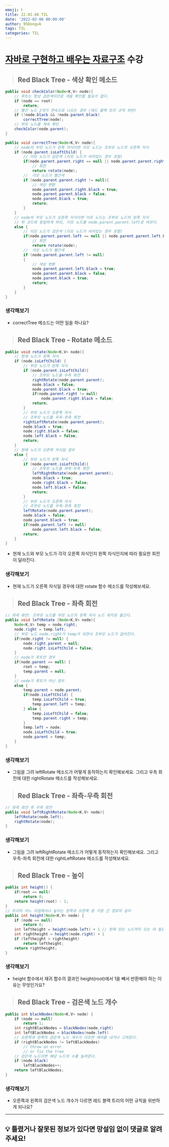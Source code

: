 ```yaml
---
emoji: ❗
title: 22.02.06 TIL
date: '2022-02-06 00:00:00'
author: 95Donguk
tags: TIL
categories: TIL
---
```


# [자바로 구현하고 배우는 자료구조](https://www.boostcourse.org/cs204) 수강

> ## Red Black Tree - 색상 확인 메소드
```java
public void checkColor(Node<K,V> node){
	// 루트는 항상 검은색이므로 색을 확인할 필요가 없다.
	if (node == root)
		return;
	// 빨간 노드 2개가 연속으로 나오는 경우 (레드 블랙 트리 규칙 위반)
	if (!node.black && !node.parent.black)
		correctTree(node);
	// 부모 노드를 계속 확인
	checkColor(node.parent);
}

public void correctTree(Node<K,V> node){
	// node의 부모 노드가 왼쪽 자식이면 이모 노드는 조부모 노드의 오른쪽 자식
	if (node.parent.isLeftChild) {
		// 이모 노드가 검은색 (이모 노드가 비어있는 경우 포함)
		if(node.parent.parent.right == null || node.parent.parent.right.black)
			// 회전
			return rotate(node);
		//  이모 노드가 빨간색
		if (node.parent.parent.right != null){
			// 색상 변환
			node.parent.parent.right.black = true;
			node.parent.parent.black = false;
			node.parent.black = true;
			return;
		}
	}
	// node의 부모 노드가 오른쪽 자식이면 이모 노드는 조부모 노드의 왼쪽 자식
	// 위 코드와 동일하게 하되, 이모 노드를 node.parent.parent.left로 바꾼다.
	else {
		// 이모 노드가 검은색 (이모 노드가 비어있는 경우 포함)
		if(node.parent.parent.left == null || node.parent.parent.left.black)
			// 회전
			return rotate(node);
		//  이모 노드가 빨간색
		if (node.parent.parent.left != null)
		{
			// 색상 변환
			node.parent.parent.left.black = true;
			node.parent.parent.black = false;
			node.parent.black = true;
			return;
		}
	}
}
```

### 생각해보기
* correctTree 메소드는 어떤 일을 하나요?

> ## Red Black Tree - Rotate 메소드

```java
public void rotate(Node<K,V> node){
	// 현재 노드가 왼쪽 자식
	if (node.isLeftChild) {
		// 부모 노드가 왼쪽 자식
		if (node.parent.isLeftChild){
			// 조부모 노드를 우측 회전
			rightRotate(node.parent.parent);
			node.black = false;
			node.parent.black = true;
			if(node.parent.right != null)
				node.parent.right.black = false;
			return;
		}
		// 부모 노드가 오른쪽 자식
		// 조부모 노드를 우측-좌측 회전
		rightLeftRotate(node.parent.parent);
		node.black = true;
		node.right.black = false;
		node.left.black = false;
		return;
	}
	// 현재 노드가 오른쪽 자식일 경우
	else {
		// 부모 노드가 왼쪽 자식
		if (node.parent.isLeftChild){
			// 조부모 노드를 좌측-우측 회전
			leftRightRotate(node.parent.parent);
			node.black = true;
			node.right.black = false;
			node.left.black = false;	
			return;
		}
		// 부모 노드가 오른쪽 자식
		// 조부모 노드를 우측-좌측 회전
		leftRotate(node.parent.parent);
		node.black = false;
		node.parent.black = true;
		if(node.parent.left != null)
			node.parent.left.black = false;
		return;
	}
}
```
* 현재 노드와 부모 노드가 각각 오른쪽 자식인지 왼쪽 자식인지에 따라 필요한 회전이 달라진다.

### 생각해보기
* 현재 노드가 오른쪽 자식일 경우에 대한 rotate 함수 메소드를 작성해보세요.

> ## Red Black Tree - 좌측 회전
```java
// 좌측 회전: 조부모 노드를 부모 노드의 왼쪽 자식 노드 위치로 옮긴다.
public void leftRotate (Node<K,V> node){
	Node<K,V> temp = node.right;
	node.right = temp.left;
	// 부모 노드 node.right가 temp가 되면서 조부모 노드가 없어진다.
	if(node.right != null) {
		node.right.parent = null;
		node.right.isLeftChild = false;
	}
	// node가 루트인 경우
	if(node.parent == null) {
		root = temp;
		temp.parent = null;
	}
	// node가 루트가 아닌 경우
	else {
		temp.parent = node.parent;
		if(node.isLeftChild) {
			temp.isLeftChild = true;
			temp.parent.left = temp;
		} else {			
			temp.isLeftChild = false;
			temp.parent.right = temp;
		}
		temp.left = node;
		node.isLeftChild = true;
		node.parent = temp;
	}
}
```

### 생각해보기
* 그림을 그려 leftRotate 메소드가 어떻게 동작하는지 확인해보세요. 그리고 우측 회전에 대한 rightRotate 메소드를 작성해보세요.

> ## Red Black Tree - 좌측-우측 회전

```java
// 좌측 회전 후 우측 회전
public void leftRightRotate(Node<K,V> node){
	leftRotate(node.left);
	rightRotate(node);
}
```

### 생각해보기
* 그림을 그려 leftRightRotate 메소드가 어떻게 동작하는지 확인해보세요. 그리고 우측-좌측 회전에 대한 rightLeftRotate 메소드를 작성해보세요.

> ## Red Black Tree - 높이
```java
public int height() {
	if(root == null)
		return 0;
	return height(root) - 1;
}
// 트리의 어느 지점에서나 높이는 왼쪽과 오른쪽 중 가장 긴 경로의 길이
public int height(Node<K,V> node) {
	if (node == null)
		return 0;
	int leftheight = height(node.left) + 1 // 현재 있는 노드까지 오는 데 필요한 간선 수
	int rightheight = height(node.right) + 1
	if (leftheight > rightheight)
		return leftheight;
	return rightheight;
}
```

### 생각해보기
* height 함수에서 재귀 함수의 결과인 height(root)에서 1을 빼서 반환해야 하는 이유는 무엇인가요?

> ## Red Black Tree - 검은색 노드 개수

```java
public int blackNodes(Node<K,V> node) {
	if (node == null)
		return 1;
	int rightBlackNodes = blackNodes(node.right)
	int leftBlackNodes = blackNodes(node.left)
	// 오른쪽과 왼쪽의 검은색 노드 개수가 다르면 에러를 내거나 고쳐준다.
	if (rightBlackNodes != leftBlackNodes)
		// throw an error
		// or fix the tree
	// 검은색 노드이면 해당 노드의 수를 늘려준다.
	if (node.black)
		leftBlackNodes++;
	return leftBlackNodes;
}
```

### 생각해보기
* 오른쪽과 왼쪽의 검은색 노드 개수가 다르면 레드 블랙 트리의 어떤 규칙을 위반하게 되나요?

***
## 💡 틀렸거나 잘못된 정보가 있다면 망설임 없이 댓글로 알려주세요!

